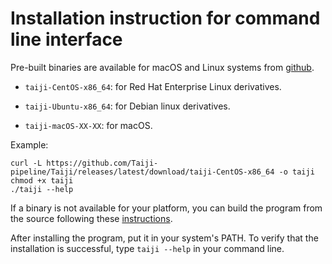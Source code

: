Installation instruction for command line interface
===================================================

Pre-built binaries are available for macOS and Linux systems from 
[github](https://github.com/Taiji-pipeline/Taiji/releases).

- `taiji-CentOS-x86_64`: for Red Hat Enterprise Linux derivatives.

- `taiji-Ubuntu-x86_64`: for Debian linux derivatives.

- `taiji-macOS-XX-XX`: for macOS.

Example:

```
curl -L https://github.com/Taiji-pipeline/Taiji/releases/latest/download/taiji-CentOS-x86_64 -o taiji
chmod +x taiji
./taiji --help
```

If a binary is not available for your platform, you can build the program from the source
following these [instructions](https://taiji-pipeline.github.io/documentation/install.html).

After installing the program, put it in your system's PATH. To verify that the
installation is successful, type ``taiji --help`` in your command line.